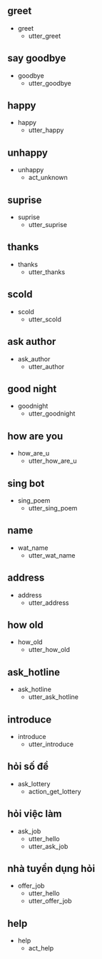 <!-- Các cuộc hội thoại chào hỏi cơ bản -->

## greet
* greet
  - utter_greet


## say goodbye
* goodbye
  - utter_goodbye

## happy
* happy
  - utter_happy

## unhappy
* unhappy
  - act_unknown

## suprise
* suprise
  - utter_suprise

## thanks
* thanks
  - utter_thanks
## scold
* scold
  - utter_scold

<!-- chào hỏi thêm cơ bản -->

## ask author
* ask_author
  - utter_author

## good night
* goodnight
  - utter_goodnight

## how are you
* how_are_u
  - utter_how_are_u

## sing bot
* sing_poem
  - utter_sing_poem
<!-- hỏi thông tin cá nhân bots -->

## name
* wat_name
  - utter_wat_name
## address
* address
  - utter_address
## how old
* how_old
  - utter_how_old

## ask_hotline
* ask_hotline
  - utter_ask_hotline

## introduce
* introduce
  - utter_introduce

<!-- chức năng ngoài lề -->
## hỏi số đề
* ask_lottery
  - action_get_lottery

## hỏi việc làm
* ask_job
  - utter_hello
  - utter_ask_job

## nhà tuyển dụng hỏi
* offer_job
  - utter_hello
  - utter_offer_job


## help
* help
  - act_help

